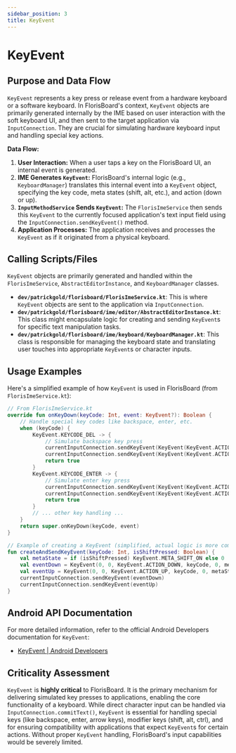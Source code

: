 ```yaml
---
sidebar_position: 3
title: KeyEvent
---
```


# KeyEvent

## Purpose and Data Flow

`KeyEvent` represents a key press or release event from a hardware keyboard or a software keyboard. In FlorisBoard's context, `KeyEvent` objects are primarily generated internally by the IME based on user interaction with the soft keyboard UI, and then sent to the target application via `InputConnection`. They are crucial for simulating hardware keyboard input and handling special key actions.

**Data Flow:**

1.  **User Interaction:** When a user taps a key on the FlorisBoard UI, an internal event is generated.
2.  **IME Generates `KeyEvent`:** FlorisBoard's internal logic (e.g., `KeyboardManager`) translates this internal event into a `KeyEvent` object, specifying the key code, meta states (shift, alt, etc.), and action (down or up).
3.  **`InputMethodService` Sends `KeyEvent`:** The `FlorisImeService` then sends this `KeyEvent` to the currently focused application's text input field using the `InputConnection.sendKeyEvent()` method.
4.  **Application Processes:** The application receives and processes the `KeyEvent` as if it originated from a physical keyboard.

## Calling Scripts/Files

`KeyEvent` objects are primarily generated and handled within the `FlorisImeService`, `AbstractEditorInstance`, and `KeyboardManager` classes.

*   **`dev/patrickgold/florisboard/FlorisImeService.kt`**: This is where `KeyEvent` objects are sent to the application via `InputConnection`.
*   **`dev/patrickgold/florisboard/ime/editor/AbstractEditorInstance.kt`**: This class might encapsulate logic for creating and sending `KeyEvent`s for specific text manipulation tasks.
*   **`dev/patrickgold/florisboard/ime/keyboard/KeyboardManager.kt`**: This class is responsible for managing the keyboard state and translating user touches into appropriate `KeyEvent`s or character inputs.

## Usage Examples

Here's a simplified example of how `KeyEvent` is used in FlorisBoard (from `FlorisImeService.kt`):

```kotlin
// From FlorisImeService.kt
override fun onKeyDown(keyCode: Int, event: KeyEvent?): Boolean {
    // Handle special key codes like backspace, enter, etc.
    when (keyCode) {
        KeyEvent.KEYCODE_DEL -> {
            // Simulate backspace key press
            currentInputConnection.sendKeyEvent(KeyEvent(KeyEvent.ACTION_DOWN, KeyEvent.KEYCODE_DEL))
            currentInputConnection.sendKeyEvent(KeyEvent(KeyEvent.ACTION_UP, KeyEvent.KEYCODE_DEL))
            return true
        }
        KeyEvent.KEYCODE_ENTER -> {
            // Simulate enter key press
            currentInputConnection.sendKeyEvent(KeyEvent(KeyEvent.ACTION_DOWN, KeyEvent.KEYCODE_ENTER))
            currentInputConnection.sendKeyEvent(KeyEvent(KeyEvent.ACTION_UP, KeyEvent.KEYCODE_ENTER))
            return true
        }
        // ... other key handling ...
    }
    return super.onKeyDown(keyCode, event)
}

// Example of creating a KeyEvent (simplified, actual logic is more complex)
fun createAndSendKeyEvent(keyCode: Int, isShiftPressed: Boolean) {
    val metaState = if (isShiftPressed) KeyEvent.META_SHIFT_ON else 0
    val eventDown = KeyEvent(0, 0, KeyEvent.ACTION_DOWN, keyCode, 0, metaState)
    val eventUp = KeyEvent(0, 0, KeyEvent.ACTION_UP, keyCode, 0, metaState)
    currentInputConnection.sendKeyEvent(eventDown)
    currentInputConnection.sendKeyEvent(eventUp)
}
```

## Android API Documentation

For more detailed information, refer to the official Android Developers documentation for `KeyEvent`:

*   [KeyEvent | Android Developers](https://developer.android.com/reference/android/view/KeyEvent)

## Criticality Assessment

`KeyEvent` is **highly critical** to FlorisBoard. It is the primary mechanism for delivering simulated key presses to applications, enabling the core functionality of a keyboard. While direct character input can be handled via `InputConnection.commitText()`, `KeyEvent` is essential for handling special keys (like backspace, enter, arrow keys), modifier keys (shift, alt, ctrl), and for ensuring compatibility with applications that expect `KeyEvent`s for certain actions. Without proper `KeyEvent` handling, FlorisBoard's input capabilities would be severely limited.
